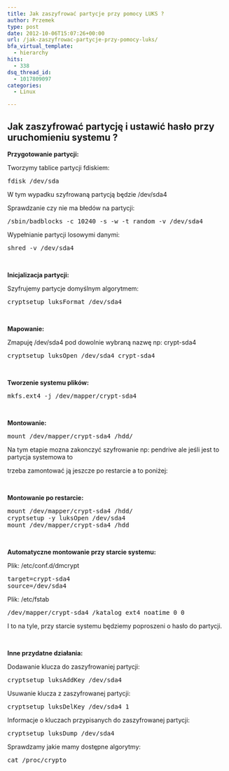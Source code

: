 ```yaml
---
title: Jak zaszyfrować partycje przy pomocy LUKS ?
author: Przemek
type: post
date: 2012-10-06T15:07:26+00:00
url: /jak-zaszyfrowac-partycje-przy-pomocy-luks/
bfa_virtual_template:
  - hierarchy
hits:
  - 338
dsq_thread_id:
  - 1017809097
categories:
  - Linux

---
```

## Jak zaszyfrować partycję i ustawić hasło przy uruchomieniu systemu ?

<!--more-->

**Przygotowanie partycji:**

Tworzymy tablice partycji fdiskiem:

<pre class="lang:default highlight:0 decode:true">fdisk /dev/sda</pre>

W tym wypadku szyfrowaną partycją będzie /dev/sda4

Sprawdzanie czy nie ma błedów na partycji:

<pre class="lang:default highlight:0 decode:true">/sbin/badblocks -c 10240 -s -w -t random -v /dev/sda4</pre>

Wypełnianie partycji losowymi danymi:

<pre class="lang:default highlight:0 decode:true">shred -v /dev/sda4</pre>

&nbsp;

**Inicjalizacja partycji:**

Szyfrujemy partycje domyślnym algorytmem:

<pre class="lang:default highlight:0 decode:true">cryptsetup luksFormat /dev/sda4</pre>

&nbsp;

**Mapowanie:**

Zmapuję /dev/sda4 pod dowolnie wybraną nazwę np: crypt-sda4

<pre class="lang:default highlight:0 decode:true">cryptsetup luksOpen /dev/sda4 crypt-sda4</pre>

&nbsp;

**Tworzenie systemu plików:**

<pre class="lang:default highlight:0 decode:true">mkfs.ext4 -j /dev/mapper/crypt-sda4</pre>

&nbsp;

**Montowanie:**

<pre class="lang:default highlight:0 decode:true">mount /dev/mapper/crypt-sda4 /hdd/</pre>

Na tym etapie mozna zakonczyć szyfrowanie np: pendrive ale jeśli jest to partycja systemowa to

trzeba zamontować ją jeszcze po restarcie a to poniżej:

&nbsp;

**Montowanie po restarcie:**

<pre class="lang:default highlight:0 decode:true">mount /dev/mapper/crypt-sda4 /hdd/
cryptsetup -y luksOpen /dev/sda4
mount /dev/mapper/crypt-sda4 /hdd</pre>

&nbsp;

**Automatyczne montowanie przy starcie systemu:**

Plik: /etc/conf.d/dmcrypt

<pre class="lang:default highlight:0 decode:true">target=crypt-sda4
source=/dev/sda4</pre>

Plik: /etc/fstab

<pre class="lang:default highlight:0 decode:true">/dev/mapper/crypt-sda4 /katalog ext4 noatime 0 0</pre>

I to na tyle, przy starcie systemu będziemy poproszeni o hasło do partycji.

&nbsp;

**Inne przydatne działania:**

Dodawanie klucza do zaszyfrowaniej partycji:

<pre class="lang:default highlight:0 decode:true">cryptsetup luksAddKey /dev/sda4</pre>

Usuwanie klucza z zaszyfrowanej partycji:

<pre class="lang:default highlight:0 decode:true">cryptsetup luksDelKey /dev/sda4 1</pre>

Informacje o kluczach przypisanych do zaszyfrowanej partycji:

<pre class="lang:default highlight:0 decode:true">cryptsetup luksDump /dev/sda4</pre>

Sprawdzamy jakie mamy dostępne algorytmy:

<pre class="lang:default highlight:0 decode:true">cat /proc/crypto</pre>

&nbsp;

&nbsp;

&nbsp;